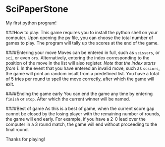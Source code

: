 # SciPaperStone
My first python program!

###How to play:
This game requires you to install the python shell on your computer.
Upon opening the py file, you can choose the total number of games to play. The program will tally up the scores at the end of the game.

####Entering your move
Moves can be entered in full, such as `scissors`, or `sci`, or even `ors`. Alternatively, entering the index corresponding to the position of the move in the list will also register. *Note that the index starts from 1*.
In the event that you have entered an invalid move, such as `scsiors`, the game will print an random insult from a predefined list. You have a total of 5 tries per round to spell the move correctly, after which the game will exit.

####Ending the game early
You can end the game any time by entering `finish` or `stop`. After which the current winner will be named.

####Best of game
As this is a best of game, when the current score gap cannot be closed by the losing player with the remaining number of rounds, the game will end early.
For example, if you have a 2-0 lead over the computer in a 3 round match, the game will end without proceeding to the final round.

Thanks for playing!
